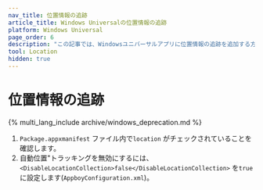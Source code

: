 ```yaml
---
nav_title: 位置情報の追跡
article_title: Windows Universalの位置情報の追跡
platform: Windows Universal
page_order: 6
description: "この記事では、Windowsユニバーサルアプリに位置情報の追跡を追加する方法について説明します。"
tool: Location
hidden: true
---
```


# 位置情報の追跡
{% multi_lang_include archive/windows_deprecation.md %}

1. `Package.appxmanifest` ファイル内で`location` がチェックされていることを確認します。
2. 自動位置"トラッキングを無効にするには、`<DisableLocationCollection>false</DisableLocationCollection>` を`true` に設定します(`AppboyConfiguration.xml`)。
